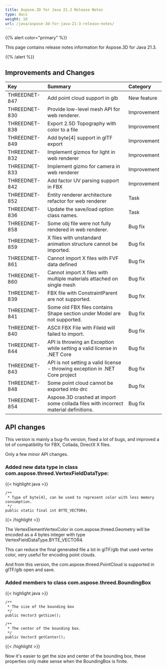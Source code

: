 ```yaml
---
title: Aspose.3D for Java 21.3 Release Notes
type: docs
weight: 10
url: /java/aspose-3d-for-java-21-3-release-notes/
---
```


{{% alert color="primary" %}}

This page contains release notes information for Aspose.3D for Java 21.3.

{{% /alert %}}
## **Improvements and Changes**

|**Key**|**Summary**|**Category**|
| :- | :- | :- |
| THREEDNET-847 | Add point cloud support in glb | New feature | 
| THREEDNET-830 | Provide low-level mesh API for web renderer. | Improvement | 
| THREEDNET-838 | Export 2.5D Topography with color to a file | Improvement | 
| THREEDNET-849 | Add byte[4] support in glTF export | Improvement | 
| THREEDNET-832 | Implement gizmos for light in web renderer | Improvement | 
| THREEDNET-833 | Implement gizmo for camera in web renderer | Improvement | 
| THREEDNET-842 | Add factor UV parsing support in FBX | Improvement | 
| THREEDNET-852 | Entity renderer architecture refactor for web renderer | Task | 
| THREEDNET-836 | Update the save/load option class names. | Task | 
| THREEDNET-858 | Some obj file were not fully rendered in web renderer. | Bug fix | 
| THREEDNET-859 | X files with unstandard animation structure cannot be imported. | Bug fix | 
| THREEDNET-861 | Cannot import X files with FVF data defined | Bug fix | 
| THREEDNET-860 | Cannot import X files with multiple materials attached on single mesh | Bug fix | 
| THREEDNET-839 | FBX file with ConstraintParent are not supported. | Bug fix | 
| THREEDNET-841 | Some old FBX files contains Shape section under Model are not supported. | Bug fix | 
| THREEDNET-840 | ASCII FBX File with FileId will failed to import. | Bug fix | 
| THREEDNET-844 | API is throwing an Exception while setting a valid license in .NET Core | Bug fix | 
| THREEDNET-843 | API is not setting a valid license - throwing exception in .NET Core project | Bug fix | 
| THREEDNET-848 | Some point cloud cannot be exported into drc | Bug fix | 
| THREEDNET-854 | Aspose.3D crashed at import some collada files with incorrect material definitions. | Bug fix | 


## API changes ##


This version is mainly a bug-fix version, fixed a lot of bugs, and improved a lot of compatibility for FBX, Collada, DirectX X files.


Only a few minor API changes.

### Added new data type in class com.aspose.threed.VertexFieldDataType:

{{< highlight java >}}

    /**
     * Type of byte[4], can be used to represent color with less memory consumption.
     */
    public static final int BYTE_VECTOR4;

{{< /highlight >}}

The VertexElementVertexColor in com.aspose.threed.Geometry will be encoded as a 4 bytes integer with type VertexFieldDataType.BYTE_VECTOR4.

This can reduce the final generated file a lot in glTF/glb that used vertex color, very useful for encoding point clouds.

And from this version, the com.aspose.threed.PointCloud is supported in glTF/glb open and save.



### Added members to class com.aspose.threed.BoundingBox 


{{< highlight java >}}

    /**
     * The size of the bounding box
     */
    public Vector3 getSize();
  
    /**
     * The center of the bounding box.
     */
    public Vector3 getCenter();

{{< /highlight >}}

Now it's easier to get the size and center of the bounding box, these properties only make sense when the BoundingBox is finite.

